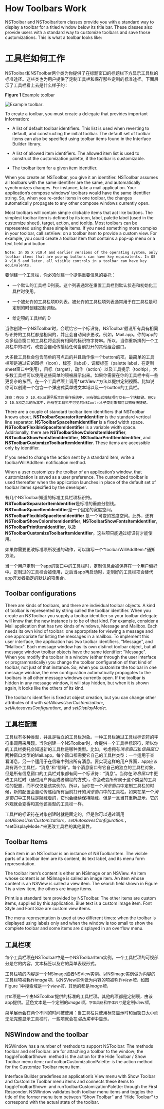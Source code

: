 # How Toolbars Work

NSToolbar and NSToolbarItem classes provide you with a standard way to display a toolbar for a titled window below its title bar. These classes also provide users with a standard way to customize toolbars and save those customizations. This is what a toolbar looks like:

# 工具栏如何工作

NSToolbar和NSToolbar两个类为你提供了在标题窗口的标题栏下方显示工具栏的标准途径。这些类也为用户提供了定制工具栏和保存那些定制的标准途径。下面展示了工具栏看上去是什么样子的：

**Figure 1**  Example toolbar

![ Example toolbar ]( http://cl.ly/image/0F101G3m0P1C/toolbar.jpg ).



To create a toolbar, you must create a delegate that provides important information:

* A list of default toolbar identifiers. This list is used when reverting to default, and constructing the initial toolbar.
The default set of toolbar items can also be specified using toolbar items found in the Interface Builder library.

* A list of allowed item identifiers. The allowed item list is used to construct the customization palette, if the toolbar is customizable.

* The toolbar item for a given item identifier.

When you create an NSToolbar, you give it an identifier. NSToolbar assumes all toolbars with the same identifier are the same, and automatically synchronizes changes. For instance, take a mail application. Your application’s compose windows’ toolbars would have the same identifier string. So, when you re-order items in one toolbar, the changes automatically propagate to any other compose windows currently open.

Most toolbars will contain simple clickable items that act like buttons. The simplest toolbar item is defined by its icon, label, palette label (used in the customize sheet), target, action, and tooltip. Most toolbars can be represented using these simple items. If you need something more complex in your toolbar, call setView: on a toolbar item to provide a custom view. For example, you could create a toolbar item that contains a pop-up menu or a text field and button.

```
Note: In OS X v10.4 and earlier versions of the operating system, only toolbar items that are pop-up buttons can have key equivalents. In OS X v10.5 and later, all visible controls in a toolbar can have key equivalents.
```

要创建一个工具栏，你必须创建一个提供重要信息的委托：

* 一个默认的工具栏ID列表。这个列表通常在重置工具栏到默认状态和初始化工具栏时使用。

* 一个被允许的工具栏项ID列表。被允许的工具栏项列表通常用于在工具栏是可定制的时创建定制调板。

* 给定项的工具栏的ID

当你创建一个NSToolbar时，会赋给它一个标识符。NSToolbar假设所有具有相同标识符的工具栏都是相同的，并且会自动同步更改。例如，Mail.app。你的app的众多组合窗口的工具栏将会拥有相同的标识符字符串。所以，当你重新排列一个工具栏中的项时，改变会自动传播给任何当前打开的其他组合窗口。

大多数工具栏会包含简单的可点击的并且动作像一个button的项。最简单的工具栏项是通过它的图标（icon），标签（label），调板标签（palette label，在定制sheet窗口中使用），目标（target），动作（action）以及工具提示（tooltip）。大多数工具栏可以使用这些简单的项被展示出来。如果你需要在你的工具栏中有一些更复杂的东西，在一个工具栏项上调用*setView:*方法以提供定制视图。比如说你可以创建一个包含一个弹出式菜单或文本域以及一个button的工具栏。

```
注意：在OS X 10.4以及更早版本的操作系统中，只有弹出式按钮项可以有一个快捷键。在OS X 10.5和之后的版本中，所有在工具栏中可见的NSControl子类对象都可以拥有快捷键。
```



There are a couple of standard toolbar item identifiers that NSToolbar knows about. **NSToolbarSeparatorItemIdentifier** is the standard vertical line separator. **NSToolbarSpaceItemIdentifier** is a fixed width space. **NSToolbarFlexibleSpaceItemIdentifier** is a variable width space. Additionally, there are **NSToolbarShowColorsItemIdentifier**, **NSToolbarShowFontsItemIdentifier**, **NSToolbarPrintItemIdentifier**, and **NSToolbarCustomizeToolbarItemIdentifier**. These items are accessible only by identifier.

If you need to change the action sent by a standard item, write a toolbarWillAddItem: notification method.

When a user customizes the toolbar of an application’s window, that customization is saved as a user preference. The customized toolbar is used thereafter when the application launches in place of the default set of toolbar items specified by the developer.


有几个NSToolbar知道的标准工具栏项标识符。**NSToolbarSeparatorItemIdentifier**是标准的垂直分割线。 **NSToolbarSpaceItemIdentifier**是一个固定的宽度空间。**NSToolbarFlexibleSpaceItemIdentifier** 是一个可变的宽度空间。此外，还有**NSToolbarShowColorsItemIdentifier**, **NSToolbarShowFontsItemIdentifier**, **NSToolbarPrintItemIdentifier**, 以及**NSToolbarCustomizeToolbarItemIdentifier**。这些项只能通过标识符才能使用。

如果你需要更改标准项所发送的动作，可以编写一个*toolbarWillAddItem:*通知方法。

当一个用户定制一个app的窗口中的工具栏时，定制信息会被保存在一个用户偏好中。定制过的工具栏会被使用，之后当app再启动时，定制好的工具栏项会替代app开发者指定的默认的项集合。



## Toolbar configurations

There are kinds of toolbars, and there are individual toolbar objects. A kind of toolbar is represented by string called the toolbar identifier. When you create an NSToolbar you supply a toolbar identifier so your toolbar delegate will know that the new instance is to be of that kind. For example, consider a Mail application that has two kinds of windows, Message and Mailbox. Each needs its own kind of toolbar: one appropriate for viewing a message and one appropriate for listing the messages in a mailbox. To implement this user interface, the application has two toolbar identifiers, "Message", and "Mailbox". Each message window has its own distinct toolbar object, but all message window toolbar objects have the same identifier: "Message". When you modify the toolbar in a window (either through the user interface or programmatically) you change the toolbar configuration of that kind of toolbar, not just of that instance. So, when you customize the toolbar in one message window, the new configuration automatically propagates to the toolbars in all other message windows currently open. If the toolbar is hidden in any message window, it will stay hidden, but when it is shown again, it looks like the others of its kind.

The toolbar’s identifier is fixed at object creation, but you can change other attributes of it with *setAllowsUserCustomization:*, *setAutosavesConfiguration:*, and *setDisplayMode:*.

## 工具栏配置

工具栏有多种类型，并且是独立的工具栏对象。一种工具栏通过工具栏标识符的字符串调用来展现。当你创建一个NSToolbar时，会提供一个工具栏标识符，所以你的工具栏委托会知道新的工具栏是哪种类型。比如，考虑拥有*消息窗口*和*信箱窗口*两种窗口类型的Mail.app。每个窗口都需要它自己的工具栏类型：一个适用于查看消息，另一个适用于在信箱中列出所有消息。要实现这样的用户界面，app应该具有两个工具栏，“消息”和“信箱”。每个消息窗口有它自己的独立的工具栏对象，但是所有信息窗口的工具栏对象都有同一个标识符：“消息”。当你在*消息窗口*中更改工具栏时（通过用户界面或者编程的方式），你会改变所有属于这个类型的工具栏的配置，而不仅仅是该实例的。所以，当你在一个*消息窗口*中定制工具栏的时候，新的配置会自动传递给所有当前打开的*消息窗口*中的工具栏。如果在某一个*消息窗口*中工具栏是隐藏着的，它也会继续保持隐藏，但是一旦当其重新显示，它的外观就会变得和其他该类型的工具栏一样。

工具栏的标识符在对象创建时就是固定的，但是你可以通过调用*setAllowsUserCustomization:*，*setAutosavesConfiguration:*，*setDisplayMode:*来更改工具栏的其他属性。


## Toolbar Items

Each item in an NSToolbar is an instance of NSToolbarItem. The visible parts of a toolbar item are its content, its text label, and its menu form representation.

The toolbar item’s content is either an NSImage or an NSView. An item whose content is an NSImage is called an image item. An item whose content is an NSView is called a view item. The search field shown in Figure 1 is a view item, the others are image items.

Print is a standard item provided by NSToolbar. The other items are custom items, supplied by this application. Blue text is a custom image item. Font Style and Font Size are custom view items.

The menu representation is used at two different times: when the toolbar is displayed using labels only and when the window is too small to show the complete toolbar and some items are displayed in an overflow menu.

## 工具栏项

每个工具栏项在NSToolbar中是一个NSToolbarItem实例。一个工具栏项的可视部分是它的内容，文本标签以及它的菜单表现形式。

工具栏项的内容是一个NSImage或者NSView实例。以NSImage实例做为内容的工具栏项被称作*image项*。以NSView实例做为内容的项被称作*view项*。如图Figure 1中搜索域是一个*view项*，其他的都是*image项*。

`打印`项是一个由NSToolbar提供的标准的工具栏项。其他的项都是定制项，由该app提供。蓝色文本是一个定制的*image项*。`字体风格`和`字体尺寸`是定制*view项*。

菜单展示会在两个不同的时间被使用：当工具栏只使用标签显示时和当窗口太小而无法完整显示工具栏时，一些项就会在*溢出菜单*中显示。


## NSWindow and the toolbar

NSWindow has a number of methods to support NSToolbar: The methods toolbar and setToolbar: are for attaching a toolbar to the window; the toggleToolbarShown: method is the action for the Hide Toolbar / Show Toolbar menu item; runToolbarCustomizationPalette: is the action method for the Customize Toolbar menu item.

Interface Builder predefines an application’s View menu with Show Toolbar and Customize Toolbar menu items and connects these items to toggleToolbarShown: and runToolbarCustomizationPalette: through the First Responder. NSWindow validates both toolbar menu items and toggles the title of the former menu item between “Show Toolbar” and “Hide Toolbar” to correspond with the actual state of the toolbar.




